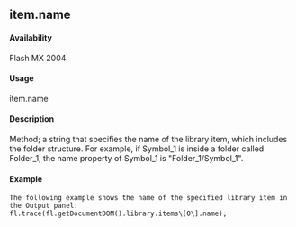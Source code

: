 ## item.name

#### Availability

Flash MX 2004.

#### Usage

item.name

#### Description

Method; a string that specifies the name of the library item, which includes the folder structure. For example, if Symbol\_1 is inside a folder called Folder\_1, the name property of Symbol\_1 is "Folder\_1/Symbol\_1".

#### Example

```
The following example shows the name of the specified library item in the Output panel:
fl.trace(fl.getDocumentDOM().library.items\[0\].name);

```
